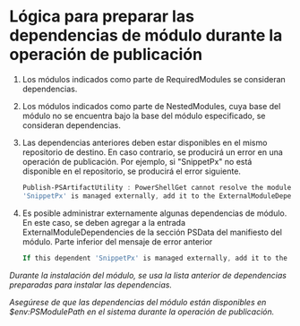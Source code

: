 # Lógica para preparar las dependencias de módulo durante la operación de publicación
1.  Los módulos indicados como parte de RequiredModules se consideran dependencias.
2.  Los módulos indicados como parte de NestedModules, cuya base del módulo no se encuentra bajo la base del módulo especificado, se consideran dependencias.

3.  Las dependencias anteriores deben estar disponibles en el mismo repositorio de destino. En caso contrario, se producirá un error en una operación de publicación.
    Por ejemplo, si "SnippetPx" no está disponible en el repositorio, se producirá el error siguiente.
    ```powershell
    Publish-PSArtifactUtility : PowerShellGet cannot resolve the module dependency 'SnippetPx' of the module 'TypePx' on the repository 'LocalRepo'. Verify that the dependent module 'SnippetPx' is available in the repository 'LocalRepo'. If this dependent
    'SnippetPx' is managed externally, add it to the ExternalModuleDependencies entry in the PSData section of the module manifest.
    ```
4.  Es posible administrar externamente algunas dependencias de módulo. En este caso, se deben agregar a la entrada ExternalModuleDependencies de la sección PSData del manifiesto del módulo.
    Parte inferior del mensaje de error anterior
    ```powershell
    If this dependent 'SnippetPx' is managed externally, add it to the ExternalModuleDependencies entry in the PSData section of the module manifest.
    ```

*Durante la instalación del módulo, se usa la lista anterior de dependencias preparadas para instalar las dependencias.*

*Asegúrese de que las dependencias del módulo están disponibles en $env:PSModulePath en el sistema durante la operación de publicación.*


<!--HONumber=Aug16_HO3-->


